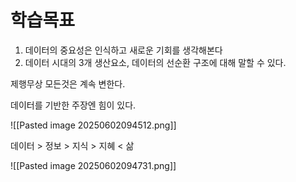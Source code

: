 # 학습목표
1. 데이터의 중요성은 인식하고 새로운 기회를 생각해본다
2. 데이터 시대의 3개 생산요소, 데이터의 선순환 구조에 대해 말할 수 있다.


제행무상
모든것은 계속 변한다.

데이터를 기반한 주장엔 힘이 있다.

![[Pasted image 20250602094512.png]]

데이터 > 정보 > 지식 > 지혜 < 삶

![[Pasted image 20250602094731.png]]